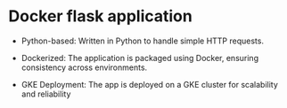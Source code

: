# Docker flask application

- Python-based: Written in Python to handle simple HTTP requests.
* Dockerized: The application is packaged using Docker, ensuring consistency across environments.
- GKE Deployment: The app is deployed on a GKE cluster for scalability and reliability

